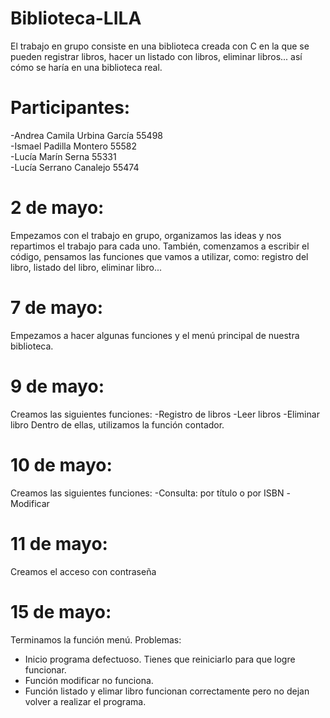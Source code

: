 # Biblioteca-LILA
El trabajo en grupo consiste en una biblioteca creada con C en la que se pueden registrar libros, hacer un listado con libros, eliminar libros... así cómo se haría en una biblioteca real.
# Participantes:
-Andrea Camila Urbina García 55498   
-Ismael Padilla Montero 55582                                                                                                
-Lucía Marín Serna 55331                                                                                                         
-Lucía Serrano Canalejo 55474                                                                                               
# 2 de mayo:
Empezamos con el trabajo en grupo, organizamos las ideas y nos repartimos el trabajo para cada uno. También, comenzamos a escribir el código, pensamos las funciones que vamos a utilizar, como: registro del libro, listado del libro, eliminar libro...
# 7 de mayo:
Empezamos a hacer algunas funciones y el menú principal de nuestra biblioteca.
# 9 de mayo:
Creamos las siguientes funciones:
-Registro de libros
-Leer libros
-Eliminar libro
Dentro de ellas, utilizamos la función contador.
# 10 de mayo: 
Creamos las siguientes funciones:
-Consulta: por título o por ISBN
-Modificar
# 11 de mayo:
Creamos el acceso con contraseña
# 15 de mayo:
Terminamos la función menú.
Problemas:
- Inicio programa defectuoso. Tienes que reiniciarlo para que logre funcionar.
- Función modificar no funciona.
- Función listado y elimar libro funcionan correctamente pero no dejan volver a realizar el programa.
